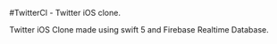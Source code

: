 #TwitterCl - Twitter iOS clone.

Twitter iOS Clone made using swift 5 and Firebase Realtime Database.
